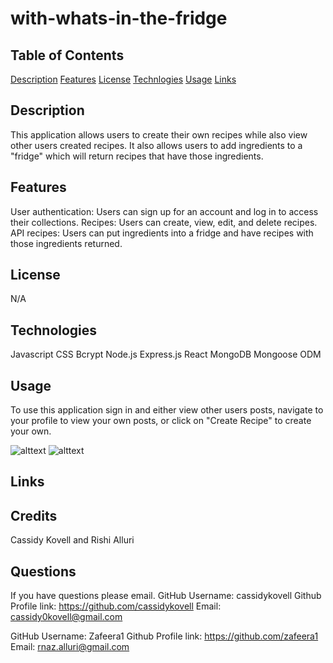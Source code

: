 # with-whats-in-the-fridge



## Table of Contents
[Description](#description)
[Features](#features)
[License](#license)
[Technlogies](#technologies)
[Usage](#usage)
[Links](#links)


## Description
This application allows users to create their own recipes while also view other users created recipes. It also allows users to add ingredients to a "fridge" which will return recipes that have those ingredients.


## Features
User authentication: Users can sign up for an account and log in to access their collections.
Recipes: Users can create, view, edit, and delete recipes.
API recipes: Users can put ingredients into a fridge and have recipes with those ingredients returned.

## License
N/A

## Technologies
Javascript
CSS
Bcrypt
Node.js
Express.js
React
MongoDB
Mongoose ODM

## Usage
To use this application sign in and either view other users posts, navigate to your profile to view your own posts, or click on "Create Recipe" to create your own.

![alttext]()
![alttext]()

## Links

## Credits
Cassidy Kovell and  Rishi Alluri 

## Questions
 If you have questions please email. 
GitHub Username: cassidykovell
Github Profile link: https://github.com/cassidykovell
Email: cassidy0kovell@gmail.com

GitHub Username: Zafeera1
Github Profile link: https://github.com/zafeera1
Email: rnaz.alluri@gmail.com
